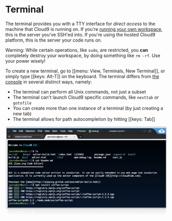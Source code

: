 # Terminal

The terminal provides you with a TTY interface for _direct access_ to the machine that Cloud9 is running on. If you're [running your own workspace](./run_your_own_workspace.html), this is the server you've SSH'ed into. If you're using the hosted Cloud9 platform, this is the server your code runs on. 

Warning: While certain operations, like `sudo`, are restricted, you **can** completely destroy your workspace, by doing something like `rm -rf`.  Use your power wisely!

To create a new terminal, go to [[menu: View, Terminals, New Terminal]], or simply type [[keys: Alt-T]] on the keyboard. The terminal differs from [the console](./console.html) in several distinct ways, namely:

* The terminal can perform all Unix commands, not just a subset
* The terminal can't launch Cloud9 specific commands, like `nexttab` or `gotofile`
* You can create more than one instance of a terminal (by just creating a new tab)
* The terminal allows for path autocompletion by hitting [[keys: Tab]]

![Screenshot of the terminal](./resources/images/terminal.png)